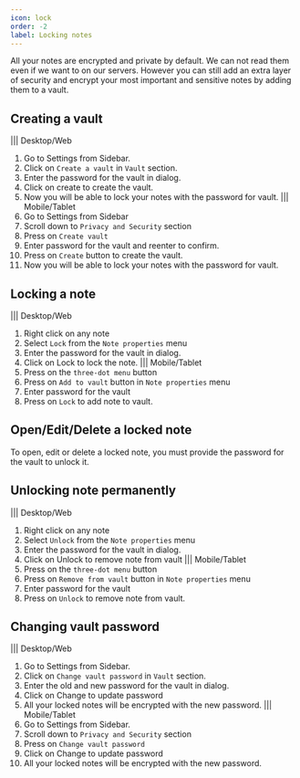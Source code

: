 ```yaml
---
icon: lock
order: -2
label: Locking notes
---
```

All your notes are encrypted and private by default. We can not read them even if we want to on our servers. However you can still add an extra layer of security and encrypt your most important and sensitive notes by adding them to a vault. 

## Creating a vault
||| Desktop/Web
1. Go to Settings from Sidebar.
2. Click on `Create a vault` in `Vault` section.
3. Enter the password for the vault in dialog.
4. Click on create to create the vault.
5. Now you will be able to lock your notes with the password for vault.
||| Mobile/Tablet
1. Go to Settings from Sidebar
2. Scroll down to `Privacy and Security` section
3. Press on `Create vault`
4. Enter password for the vault and reenter to confirm.
5. Press on `Create` button to create the vault.
6. Now you will be able to lock your notes with the password for vault.

## Locking a note
||| Desktop/Web
1. Right click on any note
2. Select `Lock` from the `Note properties` menu
3. Enter the password for the vault in dialog.
4. Click on Lock to lock the note.
||| Mobile/Tablet
1. Press on the `three-dot menu` button 
2. Press on `Add to vault` button in `Note properties` menu
3. Enter password for the vault
4. Press on `Lock` to add note to vault.

## Open/Edit/Delete a locked note
To open, edit or delete a locked note, you must provide the password for the vault to unlock it.

## Unlocking note permanently
||| Desktop/Web
1. Right click on any note
2. Select `Unlock` from the `Note properties` menu
3. Enter the password for the vault in dialog.
4. Click on Unlock to remove note from vault
||| Mobile/Tablet
1. Press on the `three-dot menu` button 
2. Press on `Remove from vault` button in `Note properties` menu
3. Enter password for the vault
4. Press on `Unlock` to  remove note from vault.

## Changing vault password
||| Desktop/Web
1. Go to Settings from Sidebar.
2. Click on `Change vault password` in `Vault` section.
3. Enter the old and new password for the vault in dialog.
4. Click on Change to update password
5. All your locked notes will be encrypted with the new password.
||| Mobile/Tablet
1. Go to Settings from Sidebar.
2. Scroll down to `Privacy and Security` section
3. Press on `Change vault password`
4. Click on Change to update password
5. All your locked notes will be encrypted with the new password.
